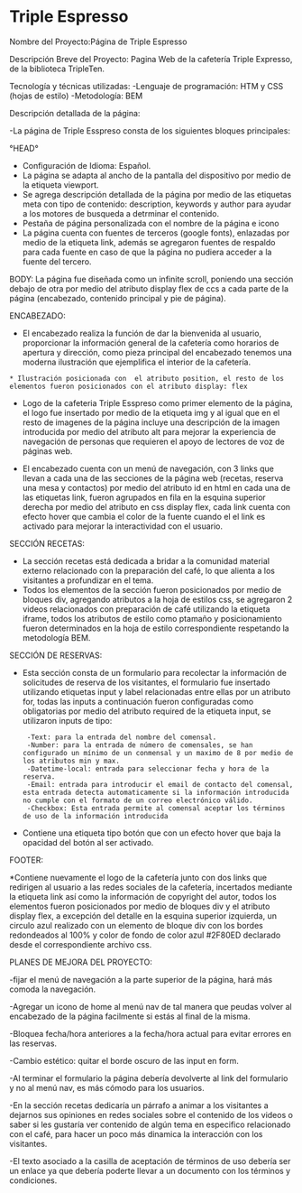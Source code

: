 # Triple Espresso
Nombre del Proyecto:Página de Triple Espresso

Descripción Breve del Proyecto: Pagina Web de la cafetería Triple Expresso, de la biblioteca TripleTen.

Tecnología y técnicas utilizadas:
-Lenguaje de programación: HTM y CSS (hojas de estilo)
-Metodología: BEM

Descripción detallada de la página:

-La página de Triple Esspreso consta de los siguientes bloques principales:

 °HEAD°

   * Configuración de Idioma: Español.
   * La página se adapta al ancho de la pantalla 
     del dispositivo por medio de la etiqueta 
     viewport.
   * Se agrega descripción detallada de la 
    página por medio de las etiquetas meta con tipo de contenido: description, keywords y author para ayudar a 
    los motores de busqueda a detrminar el contenido.
   * Pestaña de página personalizada con el nombre de la página e icono
   * La página cuenta con fuentes de terceros (google fonts), enlazadas por medio de la etiqueta link, además se agregaron fuentes de respaldo para cada fuente en caso de que la página no pudiera acceder a la fuente del tercero.

BODY:
La página fue diseñada como un infinite scroll, poniendo una sección debajo de otra  por medio del atributo display flex de ccs a cada parte de la página (encabezado, contenido principal y pie de página).

   ENCABEZADO:
   * El encabezado realiza la función de dar la 
    bienvenida al usuario, proporcionar la información 
    general de la cafetería como horarios de apertura y 
    dirección, como pieza principal del encabezado 
     tenemos una moderna ilustración que ejemplifica el 
      interior de la cafetería.

    * Ilustración posicionada con  el atributo position, el resto de los elementos fueron posicionados con el atributo display: flex

   * Logo de la cafeteria Triple Esspreso como primer elemento de la página, el logo fue insertado por medio de la etiqueta img y al igual que en el resto de imagenes de la página incluye una descripción de la imagen introducida por medio del atributo alt para mejorar la experiencia de navegación de personas que requieren el apoyo de lectores de voz de páginas web.

* El encabezado cuenta con un menú de navegación, con 3 links que llevan a cada una de las secciones de la página web (recetas, reserva una mesa y contactos) por medio del atributo id en html en cada una de las etiquetas link, fueron  agrupados en fila en la esquina superior derecha por medio del atributo en css display flex, cada link cuenta con efecto hover que cambia el color de la fuente cuando el el link es activado para mejorar la interactividad con el usuario.

SECCIÓN RECETAS:

* La sección recetas está dedicada a bridar a la comunidad material externo relacionado con la preparación del café, lo que alienta a los visitantes a profundizar en el tema.
* Todos los elementos de la sección fueron posicionados por medio de bloques div, agregando atributos a la hoja de estilos css, se agregaron 2 videos relacionados con preparación de café utilizando la etiqueta iframe, todos los atributos de estilo como ptamaño y posicionamiento fueron determinados en la hoja de estilo correspondiente respetando la metodología BEM.

SECCIÓN DE RESERVAS:

* Esta sección consta de un formulario para recolectar la información de solicitudes de reserva de los visitantes, el formulario fue insertado utilizando etiquetas input y label relacionadas entre ellas por un atributo for, todas las inputs a continuación fueron configuradas como obligatorias por medio del atributo required de la etiqueta input, se utilizaron inputs de tipo:

       -Text: para la entrada del nombre del comensal.
       -Number: para la entrada de número de comensales, se han configurado un mínimo de un conmensal y un maximo de 8 por medio de los atributos min y max.
       -Datetime-local: entrada para seleccionar fecha y hora de la reserva.
       -Email: entrada para introducir el email de contacto del comensal, esta entrada detecta automaticamente si la información introducida no cumple con el formato de un correo electrónico válido.
       -Checkbox: Esta entrada permite al comensal aceptar los términos de uso de la información introducida

* Contiene una etiqueta tipo botón que con un efecto hover que baja la opacidad del botón al ser activado.

FOOTER:

*Contiene nuevamente el logo de la cafetería junto con dos links que redirigen al usuario a las redes sociales de la cafetería, incertados mediante la etiqueta link  así como la información de copyright del autor, todos los elementos fueron posicionados por medio de bloques div y el atributo display flex, a excepción del detalle en la esquina superior izquierda, un circulo azul realizado con un elemento de bloque div con los bordes redondeados al 100% y color de fondo de color azul #2F80ED declarado desde el correspondiente archivo css. 

PLANES DE MEJORA DEL PROYECTO: 

-fijar el menú de navegación a la parte superior de la página, hará más comoda la navegación.

-Agregar un icono de home al menú nav de tal manera que peudas volver al encabezado de la página facilmente si estás al final de la misma.

-Bloquea fecha/hora anteriores a la fecha/hora actual para evitar errores en las reservas.

-Cambio estético: quitar el borde oscuro de las input en form.

-Al terminar el formulario la página debería devolverte al link del formulario y no al menú nav, es más cómodo para los usuarios.

-En la sección recetas dedicaría un párrafo a animar a los visitantes a dejarnos sus opiniones en redes sociales sobre el contenido de los videos o saber si les gustaría ver contenido de algún tema en especifico relacionado con el café, para hacer un poco más dinamica la interacción con los visitantes.

-El texto asociado a la casilla de aceptación de términos de uso debería ser un enlace ya que debería poderte llevar a un documento con los términos y condiciones.
